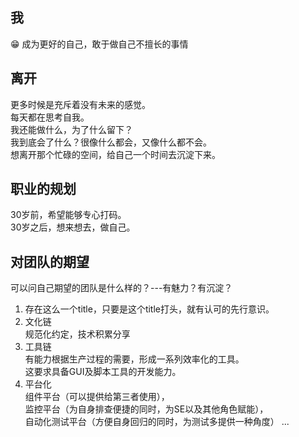 
## 我
😁 成为更好的自己，敢于做自己不擅长的事情   

## 离开  
更多时候是充斥着没有未来的感觉。  
每天都在思考自我。   
我还能做什么，为了什么留下？     
我到底会了什么？很像什么都会，又像什么都不会。  
想离开那个忙碌的空间，给自己一个时间去沉淀下来。            
     
## 职业的规划  
30岁前，希望能够专心打码。          
30岁之后，想来想去，做自己。  

## 对团队的期望   
可以问自己期望的团队是什么样的？---有魅力？有沉淀？               
1. 存在这么一个title，只要是这个title打头，就有认可的先行意识。                        
2. 文化链    
规范化约定，技术积累分享                          
3. 工具链  
有能力根据生产过程的需要，形成一系列效率化的工具。     
这要求具备GUI及脚本工具的开发能力。     
4. 平台化   
组件平台（可以提供给第三者使用），        
监控平台（为自身排查便捷的同时，为SE以及其他角色赋能），        
自动化测试平台（方便自身回归的同时，为测试多提供一种角度） 
...    


   
